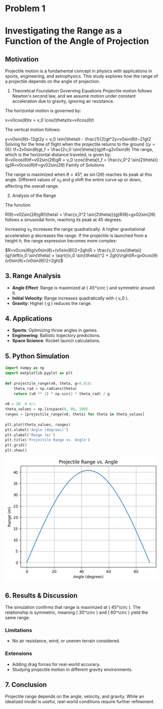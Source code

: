 # Problem 1
# Investigating the Range as a Function of the Angle of Projection

## Motivation
Projectile motion is a fundamental concept in physics with applications in sports, engineering, and astrophysics. This study explores how the range of a projectile depends on the angle of projection.

1. Theoretical Foundation
Governing Equations
Projectile motion follows Newton's second law, and we assume motion under constant acceleration due to gravity, ignoring air resistance.

The horizontal motion is governed by:

x=v0cos⁡(θ)tx = v_0 \cos(\theta)tx=v0​cos(θ)t

The vertical motion follows:

y=v0sin⁡(θ)t−12gt2y = v_0 \sin(\theta)t - \frac{1}{2}gt^2y=v0​sin(θ)t−21​gt2
Solving for the time of flight when the projectile returns to the ground ($(y = 0)$):
tf=2v0sin⁡(θ)gt_f = \frac{2v_0 \sin(\theta)}{g}tf​=g2v0​sin(θ)​
The range, which is the horizontal distance traveled, is given by:
R=v0cos⁡(θ)tf=v02sin⁡(2θ)gR = v_0 \cos(\theta)t_f = \frac{v_0^2 \sin(2\theta)}{g}R=v0​cos(θ)tf​=gv02​sin(2θ)​
Family of Solutions

The range is maximized when $\theta = 45°$, as $\sin(2\theta)$ reaches its peak at this angle.
Different values of $v_0$ and $g$ shift the entire curve up or down, affecting the overall range.

2. Analysis of the Range

The function

R(θ)=v02sin⁡(2θ)gR(\theta) = \frac{v_0^2 \sin(2\theta)}{g}R(θ)=gv02​sin(2θ)​
follows a sinusoidal form, reaching its peak at 45 degrees.

Increasing $v_0$ increases the range quadratically.
A higher gravitational acceleration $g$ decreases the range.
If the projectile is launched from a height $h$, the range expression becomes more complex:

$R=v0cos⁡(θ)g(v0sin⁡(θ)+(v0sin⁡(θ))2+2gh)R = \frac{v_0 \cos(\theta)}{g}\left(v_0 \sin(\theta) + \sqrt{(v_0 \sin(\theta))^2 + 2gh}\right)R=gv0​cos(θ)​(v0​sin(θ)+(v0​sin(θ))2+2gh​)$

## 3. Range Analysis
- **Angle Effect**: Range is maximized at \( 45^\circ \) and symmetric around it.
- **Initial Velocity**: Range increases quadratically with \( v_0 \).
- **Gravity**: Higher \( g \) reduces the range.

## 4. Applications
- **Sports**: Optimizing throw angles in games.
- **Engineering**: Ballistic trajectory predictions.
- **Space Science**: Rocket launch calculations.

## 5. Python Simulation
```python
import numpy as np
import matplotlib.pyplot as plt

def projectile_range(v0, theta, g=9.81):
    theta_rad = np.radians(theta)
    return (v0 ** 2) * np.sin(2 * theta_rad) / g

v0 = 20  # m/s
theta_values = np.linspace(0, 90, 100)
ranges = [projectile_range(v0, theta) for theta in theta_values]

plt.plot(theta_values, ranges)
plt.xlabel('Angle (degrees)')
plt.ylabel('Range (m)')
plt.title('Projectile Range vs. Angle')
plt.grid()
plt.show()
```
![alt text](1.png)

## 6. Results & Discussion
The simulation confirms that range is maximized at \( 45^\circ \). The relationship is symmetric, meaning \( 30^\circ \) and \( 60^\circ \) yield the same range.

### Limitations
- No air resistance, wind, or uneven terrain considered.

### Extensions
- Adding drag forces for real-world accuracy.
- Studying projectile motion in different gravity environments.

## 7. Conclusion
Projectile range depends on the angle, velocity, and gravity. While an idealized model is useful, real-world conditions require further refinement.

